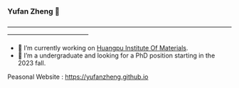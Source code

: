 ### Yufan Zheng 👋

—————————————————————————————————————————————————

- 🔭 I’m currently working on [Huangpu Institute Of Materials](https://www.ciachiam.cn/###).
- 🌱 I’m a undergraduate and looking for a PhD position starting in the 2023 fall.


Peasonal Website : https://yufanzheng.github.io


<!--
**YufanZheng/YufanZheng** is a ✨ _special_ ✨ repository because its `README.md` (this file) appears on your GitHub profile.

Here are some ideas to get you started:

- 🔭 I’m currently working on ...
- 🌱 I’m currently learning ...
- 👯 I’m looking to collaborate on ...
- 🤔 I’m looking for help with ...
- 💬 Ask me about ...
- 📫 How to reach me: ...
- 😄 Pronouns: ...
- ⚡ Fun fact: ...
-->
